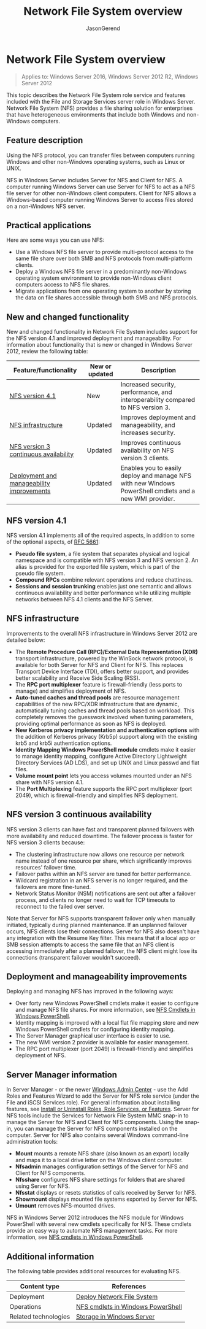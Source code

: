 ﻿---
title: Network File System overview
description: Explains what Network File System is.
ms.prod: windows-server-threshold 
ms.topic: article 
author: JasonGerend 
ms.author: jgerend 
ms.technology: storage
ms.date: 07/09/2018
ms.localizationpriority: medium
---
# Network File System overview

>Applies to: Windows Server 2016, Windows Server 2012 R2, Windows Server 2012

This topic describes the Network File System role service and features included with the File and Storage Services server role in Windows Server. Network File System (NFS) provides a file sharing solution for enterprises that have heterogeneous environments that include both Windows and non-Windows computers.

## Feature description

Using the NFS protocol, you can transfer files between computers running Windows and other non-Windows operating systems, such as Linux or UNIX.

NFS in Windows Server includes Server for NFS and Client for NFS. A computer running Windows Server can use Server for NFS to act as a NFS file server for other non-Windows client computers. Client for NFS allows a Windows-based computer running Windows Server to access files stored on a non-Windows NFS server.

## Practical applications

Here are some ways you can use NFS:

- Use a Windows NFS file server to provide multi-protocol access to the same file share over both SMB and NFS protocols from multi-platform clients.
- Deploy a Windows NFS file server in a predominantly non-Windows operating system environment to provide non-Windows client computers access to NFS file shares.
- Migrate applications from one operating system to another by storing the data on file shares accessible through both SMB and NFS protocols.

## New and changed functionality

New and changed functionality in Network File System includes support for the NFS version 4.1 and improved deployment and manageability. For information about functionality that is new or changed in Windows Server 2012, review the following table:

|Feature/functionality|New or updated|Description|
|---|---|---|
|[NFS version 4.1](#nfs-version-4.1)|New|Increased security, performance, and interoperability compared to NFS version 3.|
|[NFS infrastructure](#nfs-infrastructure)|Updated|Improves deployment and manageability, and increases security.|
|[NFS version 3 continuous availability](#nfs-version-3-continuous-availability)|Updated|Improves continuous availability on NFS version 3 clients.|
|[Deployment and manageability improvements](#deployment-and-manageability-improvements)|Updated|Enables you to easily deploy and manage NFS with new Windows PowerShell cmdlets and a new WMI provider.|

## NFS version 4.1

NFS version 4.1 implements all of the required aspects, in addition to some of the optional aspects, of [RFC 5661](https://tools.ietf.org/html/rfc5661):

- **Pseudo file system**, a file system that separates physical and logical namespace and is compatible with NFS version 3 and NFS version 2. An alias is provided for the exported file system, which is part of the pseudo file system.
- **Compound RPCs** combine relevant operations and reduce chattiness.
- **Sessions and session trunking** enables just one semantic and allows continuous availability and better performance while utilizing multiple networks between NFS 4.1 clients and the NFS Server.

## NFS infrastructure

Improvements to the overall NFS infrastructure in Windows Server 2012 are detailed below:

- The **Remote Procedure Call (RPC)/External Data Representation (XDR)** transport infrastructure, powered by the WinSock network protocol, is available for both Server for NFS and Client for NFS. This replaces Transport Device Interface (TDI), offers better support, and provides better scalability and Receive Side Scaling (RSS).
- The **RPC port multiplexer** feature is firewall-friendly (less ports to manage) and simplifies deployment of NFS.
- **Auto-tuned caches and thread pools** are resource management capabilities of the new RPC/XDR infrastructure that are dynamic, automatically tuning caches and thread pools based on workload. This completely removes the guesswork involved when tuning parameters, providing optimal performance as soon as NFS is deployed.
- **New Kerberos privacy implementation and authentication options** with the addition of Kerberos privacy (Krb5p) support along with the existing krb5 and krb5i authentication options.
- **Identity Mapping Windows PowerShell module** cmdlets make it easier to manage identity mapping, configure Active Directory Lightweight Directory Services (AD LDS), and set up UNIX and Linux passwd and flat files.
- **Volume mount point** lets you access volumes mounted under an NFS share with NFS version 4.1.
- The **Port Multiplexing** feature supports the RPC port multiplexer (port 2049), which is firewall-friendly and simplifies NFS deployment.

## NFS version 3 continuous availability

NFS version 3 clients can have fast and transparent planned failovers with more availability and reduced downtime. The failover process is faster for NFS version 3 clients because:

- The clustering infrastructure now allows one resource per network name instead of one resource per share, which significantly improves resources' failover time.
- Failover paths within an NFS server are tuned for better performance.
- Wildcard registration in an NFS server is no longer required, and the failovers are more fine-tuned.
- Network Status Monitor (NSM) notifications are sent out after a failover process, and clients no longer need to wait for TCP timeouts to reconnect to the failed over server.

Note that Server for NFS supports transparent failover only when manually initiated, typically during planned maintenance. If an unplanned failover occurs, NFS clients lose their connections. Server for NFS also doesn't have any integration with the Resume Key filter. This means that if a local app or SMB session attempts to access the same file that an NFS client is accessing immediately after a planned failover, the NFS client might lose its connections (transparent failover wouldn't succeed).

## Deployment and manageability improvements

Deploying and managing NFS has improved in the following ways:

- Over forty new Windows PowerShell cmdlets make it easier to configure and manage NFS file shares. For more information, see [NFS Cmdlets in Windows PowerShell](https://docs.microsoft.com/powershell/module/nfs/?view=win10-ps).
- Identity mapping is improved with a local flat file mapping store and new Windows PowerShell cmdlets for configuring identity mapping.
- The Server Manager graphical user interface is easier to use.
- The new WMI version 2 provider is available for easier management.
- The RPC port multiplexer (port 2049) is firewall-friendly and simplifies deployment of NFS.

## Server Manager information

In Server Manager - or the newer [Windows Admin Center](../../manage/windows-admin-center/understand/windows-admin-center.md) - use the Add Roles and Features Wizard to add the Server for NFS role service (under the File and iSCSI Services role). For general information about installing features, see [Install or Uninstall Roles, Role Services, or Features](<https://docs.microsoft.com/previous-versions/windows/it-pro/windows-server-2012-R2-and-2012/hh831809(v=ws.11)>). Server for NFS tools include the Services for Network File System MMC snap-in to manage the Server for NFS and Client for NFS components. Using the snap-in, you can manage the Server for NFS components installed on the computer. Server for NFS also contains several Windows command-line administration tools:

- **Mount** mounts a remote NFS share (also known as an export) locally and maps it to a local drive letter on the Windows client computer.
- **Nfsadmin** manages configuration settings of the Server for NFS and Client for NFS components.
- **Nfsshare** configures NFS share settings for folders that are shared using Server for NFS.
- **Nfsstat** displays or resets statistics of calls received by Server for NFS.
- **Showmount** displays mounted file systems exported by Server for NFS.
- **Umount** removes NFS-mounted drives.

NFS in Windows Server 2012 introduces the NFS module for Windows PowerShell with several new cmdlets specifically for NFS. These cmdlets provide an easy way to automate NFS management tasks. For more information, see [NFS cmdlets in Windows PowerShell](https://docs.microsoft.com/powershell/module/nfs/?view=win10-ps).

## Additional information

The following table provides additional resources for evaluating NFS.

|Content type|References|
|---|---|
|Deployment|[Deploy Network File System](deploy-nfs.md)|
|Operations|[NFS cmdlets in Windows PowerShell](https://docs.microsoft.com/powershell/module/nfs/?view=win10-ps)|
|Related technologies|[Storage in Windows Server](../storage.md)|
